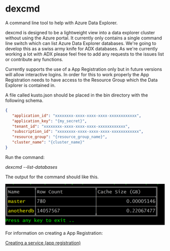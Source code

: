 # dexcmd
A command line tool to help with Azure Data Explorer. 

dexcmd is designed to be a lightweight view into a data explorer cluster without using the Azure portal. It currently only contains a single command line switch which can list Azure Data Explorer databases. We're going to develop this as a swiss army knife for ADX databases. As we're currently working a lot with ADX please feel free to add any requests to the issues list or contribute any functions.

Currently supports the use of a App Registration only but in future versions will allow interactive logins. In order for this to work properly the App Registration needs to have access to the Resource Group which the Data Explorer is contained in.

A file called kusto.json should be placed in the bin directory with the following schema.

```json
{
   "application_id": "xxxxxxxx-xxxx-xxxx-xxxx-xxxxxxxxxxxx",
   "application_key": "{my_secret}",
   "tenant_id": "xxxxxxxx-xxxx-xxxx-xxxx-xxxxxxxxxxxx",
   "subscription_id": "xxxxxxxx-xxxx-xxxx-xxxx-xxxxxxxxxxxx",
   "resource_group": "{resource_group_name}",
   "cluster_name": "{cluster_name}"
}
```

Run the command:

*dexcmd --list-databases*

The output for the command should like this.

![ADX](docs/output.png) 

For information on creating a App Registration:

[Creating a service (app registration)](https://docs.microsoft.com/en-us/azure/active-directory/develop/howto-create-service-principal-portal)


